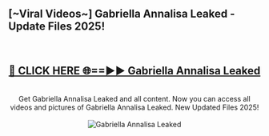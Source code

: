 <h2>[~Viral Videos~] Gabriella Annalisa Leaked - Update Files 2025!</h2>
<br>
<div align="center">
<h2><a href="https://betterlinks.top/A2PfLJ" rel="nofollow">🔴 CLICK HERE 🌐==►► Gabriella Annalisa Leaked</a></h2>
<br>
Get Gabriella Annalisa Leaked and all content. Now you can access all videos and pictures of Gabriella Annalisa Leaked. New Updated Files 2025!
<br>
<br>
<a href="https://betterlinks.top/A2PfLJ" rel="nofollow" data-target="animated-image.originalLink"><img src="https://i.ibb.co.com/WyWwxjT/player-gif2.gif" alt="Gabriella Annalisa Leaked" style="max-width: 100%; display: inline-block;" data-target="animated-image.originalImage"></a>
</div>
<br>
